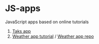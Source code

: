 # JS-apps

JavaScript apps based on online tutorials

1) [Taks app](https://github.com/bradtraversy/modern_js_udemy_projects/tree/master/tasklist_project)
2) [Weather app tutorial](https://www.youtube.com/watch?v=KqZGuzrY9D4) /
[Weather app repo](https://github.com/CodeExplainedRepo/Weather-App-JavaScript)
